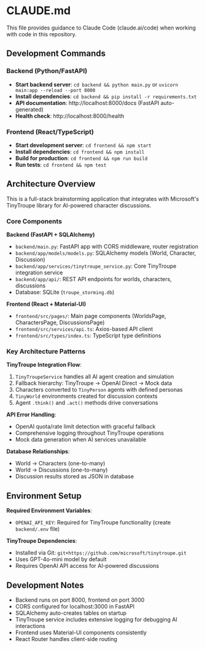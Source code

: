 # CLAUDE.md

This file provides guidance to Claude Code (claude.ai/code) when working with code in this repository.

## Development Commands

### Backend (Python/FastAPI)
- **Start backend server**: `cd backend && python main.py` or `uvicorn main:app --reload --port 8000`
- **Install dependencies**: `cd backend && pip install -r requirements.txt`
- **API documentation**: http://localhost:8000/docs (FastAPI auto-generated)
- **Health check**: http://localhost:8000/health

### Frontend (React/TypeScript)
- **Start development server**: `cd frontend && npm start`
- **Install dependencies**: `cd frontend && npm install`
- **Build for production**: `cd frontend && npm run build`
- **Run tests**: `cd frontend && npm test`

## Architecture Overview

This is a full-stack brainstorming application that integrates with Microsoft's TinyTroupe library for AI-powered character discussions.

### Core Components

**Backend (FastAPI + SQLAlchemy)**
- `backend/main.py`: FastAPI app with CORS middleware, router registration
- `backend/app/models/models.py`: SQLAlchemy models (World, Character, Discussion)
- `backend/app/services/tinytroupe_service.py`: Core TinyTroupe integration service
- `backend/app/api/`: REST API endpoints for worlds, characters, discussions
- Database: SQLite (`troupe_storming.db`)

**Frontend (React + Material-UI)**
- `frontend/src/pages/`: Main page components (WorldsPage, CharactersPage, DiscussionsPage)
- `frontend/src/services/api.ts`: Axios-based API client
- `frontend/src/types/index.ts`: TypeScript type definitions

### Key Architecture Patterns

**TinyTroupe Integration Flow**:
1. `TinyTroupeService` handles all AI agent creation and simulation
2. Fallback hierarchy: TinyTroupe → OpenAI Direct → Mock data
3. Characters converted to `TinyPerson` agents with defined personas
4. `TinyWorld` environments created for discussion contexts
5. Agent `.think()` and `.act()` methods drive conversations

**API Error Handling**:
- OpenAI quota/rate limit detection with graceful fallback
- Comprehensive logging throughout TinyTroupe operations
- Mock data generation when AI services unavailable

**Database Relationships**:
- World → Characters (one-to-many)
- World → Discussions (one-to-many)
- Discussion results stored as JSON in database

## Environment Setup

**Required Environment Variables**:
- `OPENAI_API_KEY`: Required for TinyTroupe functionality (create `backend/.env` file)

**TinyTroupe Dependencies**:
- Installed via Git: `git+https://github.com/microsoft/tinytroupe.git`
- Uses GPT-4o-mini model by default
- Requires OpenAI API access for AI-powered discussions

## Development Notes

- Backend runs on port 8000, frontend on port 3000
- CORS configured for localhost:3000 in FastAPI
- SQLAlchemy auto-creates tables on startup
- TinyTroupe service includes extensive logging for debugging AI interactions
- Frontend uses Material-UI components consistently
- React Router handles client-side routing